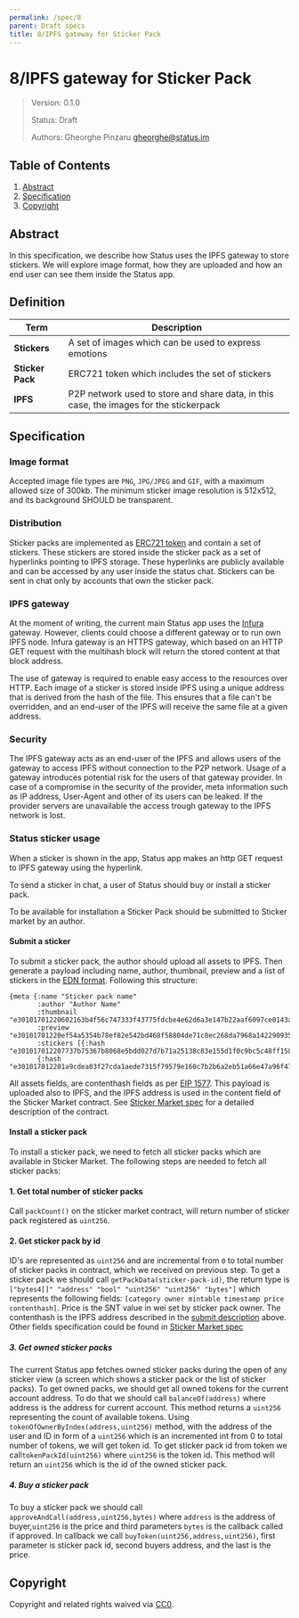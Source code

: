 ```yaml
---
permalink: /spec/8
parent: Draft specs
title: 8/IPFS gateway for Sticker Pack
---
```


# 8/IPFS gateway for Sticker Pack

> Version: 0.1.0
>
> Status: Draft
>
> Authors: Gheorghe Pinzaru <gheorghe@status.im>
>


## Table of Contents

 1. [Abstract](#abstract)
 2. [Specification](#specification)
 3. [Copyright](#copyright)

## Abstract

In this specification, we describe how Status uses the IPFS gateway to store stickers.
We will explore image format, how they are uploaded and how an end user can see them inside the Status app.

## Definition

| Term             | Description                                                                            |
|------------------|----------------------------------------------------------------------------------------|
| **Stickers**     | A set of images which can be used to express emotions                                  |
| **Sticker Pack** | ERC721 token which includes the set of stickers                                        |
| **IPFS**         | P2P network used to store and share data, in this case, the images for the stickerpack |

## Specification

### Image format
Accepted image file types are `PNG`, `JPG/JPEG` and `GIF`, with a maximum allowed size of 300kb.
The minimum sticker image resolution is 512x512, and its background SHOULD be transparent.

### Distribution

Sticker packs are implemented as [ERC721 token](https://eips.ethereum.org/EIPS/eip-721) and contain a set of stickers. These stickers
are stored inside the sticker pack as a set of hyperlinks pointing to IPFS storage. These hyperlinks are publicly available and can be accessed by any user inside the status chat.
Stickers can be sent in chat only by accounts that own the sticker pack.

### IPFS gateway
At the moment of writing, the current main Status app uses the [Infura](https://infura.io/) gateway. However, clients could choose a different gateway or to run own IPFS node.
Infura gateway is an HTTPS gateway, which based on an HTTP GET request with the multihash block will return the stored content at that block address. 

The use of gateway is required to enable easy access to the resources over HTTP.
Each image of a sticker is stored inside IPFS using a unique address that is 
derived from the hash of the file. This ensures that a file can't be overridden, and an end-user of the IPFS will receive the same file at a given address.

### Security
The IPFS gateway acts as an end-user of the IPFS and allows users of the gateway to access IPFS without connection to the P2P network.
Usage of a gateway introduces potential risk for the users of that gateway provider. In case of a compromise in the security of the provider, meta information such as IP address, User-Agent and other of its users can be leaked.
If the provider servers are unavailable the access trough gateway to the IPFS network is lost.

### Status sticker usage
When a sticker is shown in the app, Status app makes an http GET request to IPFS gateway using the hyperlink. 

To send a sticker in chat, a user of Status should buy or install a sticker pack.

To be available for installation a Sticker Pack should be submitted to Sticker market by an author.

#### Submit a sticker

To submit a sticker pack, the author should upload all assets to IPFS. Then generate a payload including name, author, thumbnail, preview and a list of stickers in the [EDN format](https://github.com/edn-format/edn). Following this structure:
```
{meta {:name "Sticker pack name"
       :author "Author Name"
       :thumbnail "e30101701220602163b4f56c747333f43775fdcbe4e62d6a3e147b22aaf6097ce0143a6b2373"
       :preview "e30101701220ef54a5354b78ef82e542bd468f58804de71c8ec268da7968a1422909357f2456"
       :stickers [{:hash "e301017012207737b75367b8068e5bdd027d7b71a25138c83e155d1f0c9bc5c48ff158724495"}
       {:hash "e301017012201a9cdea03f27cda1aede7315f79579e160c7b2b6a2eb51a66e47a96f47fe5284"}]}}
```
All assets fields, are contenthash fields as per [EIP 1577](https://eips.ethereum.org/EIPS/eip-1577).
 This payload is uploaded also to IPFS, and the IPFS address is used in the content field of the Sticker Market contract. See [Sticker Market spec](https://github.com/status-im/sticker-market/blob/651e88e5f38c690e57ecaad47f46b9641b8b1e27/docs/specification.md) for a detailed description of the contract.

#### Install a sticker pack

To install a sticker pack, we need to fetch all sticker packs which are available in Sticker Market. The following steps are needed to fetch all sticker packs:

#### 1. Get total number of sticker packs
Call `packCount()` on the sticker market contract, will return number of sticker pack registered as `uint256`.

#### 2. Get sticker pack by id
ID's are represented as `uint256` and are incremental from `0` to total number of sticker packs in contract, which we received on previous step. To get a sticker pack we should call `getPackData(sticker-pack-id)`, the return type is  `["bytes4[]" "address" "bool" "uint256" "uint256" "bytes"]` which represents the following fields: `[category owner mintable timestamp price contenthash]`. Price is the SNT value in wei set by sticker pack owner. The contenthash is the IPFS address described in the [submit description](#submit-a-sticker-pack) above. Other fields specification could be found in [Sticker Market spec](https://github.com/status-im/sticker-market/blob/651e88e5f38c690e57ecaad47f46b9641b8b1e27/docs/specification.md)

##### 3. Get owned sticker packs
The current Status app fetches owned sticker packs during the open of any sticker view (a screen which shows a sticker pack or the list of sticker packs).
To get owned packs, we should get all owned tokens for the current account address. To do that we should call `balanceOf(address)` where address is the address for current account. This method returns a `uint256` representing the count of available tokens. Using `tokenOfOwnerByIndex(address,uint256)` method, with the address of the user and ID in form of a `uint256` which is an incremented int from 0 to total number of tokens, we will get token id. To get sticker pack id from token we call`tokenPackId(uint256)` where `uint256` is the token id. This method will return an `uint256` which is the id of the owned sticker pack.

##### 4. Buy a sticker pack
To buy a sticker pack we should call `approveAndCall(address,uint256,bytes)` where `address` is the address of buyer,`uint256` is the price and third parameters `bytes` is the callback  called if approved. In callback we call `buyToken(uint256,address,uint256)`, first parameter is sticker pack id, second buyers address, and the last is the price.

## Copyright

Copyright and related rights waived via [CC0](https://creativecommons.org/publicdomain/zero/1.0/).
